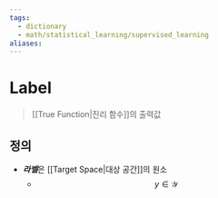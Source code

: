 ```yaml
---
tags:
  - dictionary
  - math/statistical_learning/supervised_learning
aliases:
---
```

# Label
> [[True Function|진리 함수]]의 출력값
## 정의 
+ ***라벨***은 [[Target Space|대상 공간]]의 원소
	+ $$y \in \mathcal Y$$